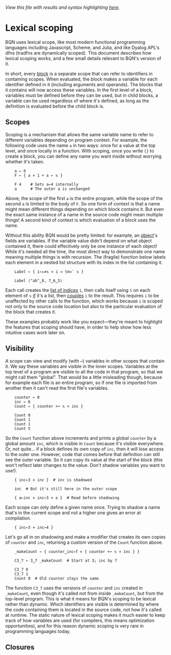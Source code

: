 *View this file with results and syntax highlighting [here](https://mlochbaum.github.io/BQN/doc/lexical.html).*

# Lexical scoping

BQN uses lexical scope, like most modern functional programming languages including Javascript, Scheme, and Julia, and like Dyalog APL's dfns (tradfns are dynamically scoped). This document describes how lexical scoping works, and a few small details relevant to BQN's version of it.

In short, every [block](block.md) is a separate scope that can refer to identifiers in containing scopes. When evaluated, the block makes a variable for each identifier defined in it (including arguments and operands). The blocks that it contains will now access these variables. In the first level of a block, variables must be defined before they can be used, but in child blocks, a variable can be used regardless of where it's defined, as long as the definition is evaluated before the child block is.

## Scopes

Scoping is a mechanism that allows the same variable name to refer to different variables depending on program context. For example, the following code uses the name `a` in two ways: once for a value at the top level, and once locally in a function. With scoping, once you write `{}` to create a block, you can define any name you want inside without worrying whether it's taken.

        a ← 6
        F ← { a × 1 + a ← 𝕩 }

        F 4    # Sets a←4 internally
        a      # The outer a is unchanged

Above, the scope of the first `a` is the entire program, while the scope of the second `a` is limited to the body of `F`. So one form of context is that a name might mean different things depending on which block contains it. But even the exact same instance of a name in the source code might mean multiple things! A second kind of context is which evaluation of a block uses the name.

Without this ability BQN would be pretty limited: for example, an [object](oop.md)'s fields are variables. If the variable value didn't depend on what object contained it, there could effectively only be one instance of each object! While it's needed all the time, the most direct way to demonstrate one name meaning multiple things is with recursion. The (fragile) function below labels each element in a nested list structure with its index in the list containing it.

        Label ← { i←↕≠𝕩 ⋄ i ≍ 𝕊⍟=¨ 𝕩 }

        Label ⟨"ab"‿8, 7‿6‿5⟩

Each call creates the [list of indices](range.md) `i`, then calls itself using `𝕊` on each element of `𝕩` [if](repeat.md) it's a list, then [couples](couple.md) `i` to the result. This requires `i` to be unaffected by other calls to the function, which works because `i` is scoped not only to the source code location but also to the particular evaluation of the block that creates it.

These examples probably work like you expect—they're meant to highlight the features that scoping should have, in order to help show how less intuitive cases work later on.

## Visibility

A scope can view and modify (with `↩`) variables in other scopes that contain it. We say these variables are visible in the inner scopes. Variables at the top level of a program are visible to all the code in that program, so that we might call them "global". That would be a little misleading though, because for example each file is an entire program, so if one file is imported from another then it can't read the first file's variables.

        counter ← 0
        inc ← 6
        Count ← { counter +↩ 𝕩 × inc }

        Count 0
        Count 1
        Count 1
        Count 5

So the `Count` function above increments and prints a global `counter` by a global amount `inc`, which is visible in `Count` because it's visible everywhere. Or, not quite… if a block defines its *own* copy of `inc`, then it will lose access to the outer one. However, code that comes before that definition can still see the outer variable. So it can copy its value at the start of the block (this won't reflect later changes to the value. Don't shadow variables you want to use!).

        { inc←3 ⋄ inc }  # inc is shadowed

        inc  # But it's still here in the outer scope

        { a←inc ⋄ inc←3 ⋄ a }  # Read before shadowing

Each scope can only define a given name once. Trying to shadow a name that's in the current scope and not a higher one gives an error at compilation.

        { inc←3 ⋄ inc←4 }

Let's go all in on shadowing and make a modifier that creates its own copies of `counter` and `inc`, returning a custom version of the `Count` function above.

        _makeCount ← { counter‿inc←𝕗 ⋄ { counter +↩ 𝕩 × inc } }

        C3_7 ← 3‿7 _makeCount  # Start at 3; inc by 7

        C3_7 0
        C3_7 1
        Count 0  # Old counter stays the same

The function `C3_7` uses the versions of `counter` and `inc` created in `_makeCount`, even though it's called not from inside `_makeCount`, but from the top-level program. This is what it means for BQN's scoping to be lexical rather than dynamic. Which identifiers are visible is determined by where the code containing them is located in the source code, not how it's called at runtime. The static nature of lexical scoping makes it much easier to keep track of how variables are used (for compilers, this means optimization opportunities), and for this reason dynamic scoping is very rare in programming languages today.

## Closures
